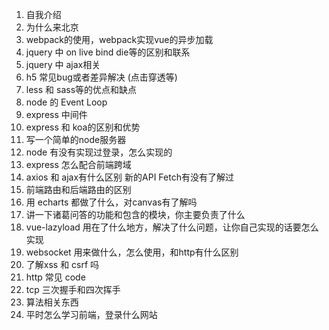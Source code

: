 1. 自我介绍
2. 为什么来北京
3. webpack的使用，webpack实现vue的异步加载
4. jquery 中 on live bind die等的区别和联系
5. jquery 中 ajax相关
6. h5 常见bug或者差异解决 (点击穿透等)
7. less 和 sass等的优点和缺点
8. node 的 Event Loop
9. express 中间件
10. express 和 koa的区别和优势
11. 写一个简单的node服务器
12. node 有没有实现过登录，怎么实现的
13. express 怎么配合前端跨域
14. axios 和 ajax有什么区别 新的API Fetch有没有了解过
15. 前端路由和后端路由的区别
16. 用 echarts  都做了什么，对canvas有了解吗
17. 讲一下诸葛问答的功能和包含的模块，你主要负责了什么
18. vue-lazyload 用在了什么地方，解决了什么问题，让你自己实现的话要怎么实现
19. websocket 用来做什么，怎么使用，和http有什么区别
20. 了解xss 和 csrf 吗
21. http 常见 code
22. tcp 三次握手和四次挥手
23. 算法相关东西
24. 平时怎么学习前端，登录什么网站